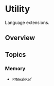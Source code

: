 # Utility

Language extensions.

## Overview

<!--overview-->

## Topics

### Memory

- ``PNWeakRef``
